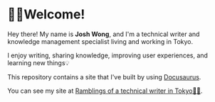 # 👋🏼Welcome!

Hey there! My name is **Josh Wong**, and I'm a technical writer and knowledge management specialist living and working in Tokyo.

I enjoy writing, sharing knowledge, improving user experiences, and learning new things💡

This repository contains a site that I've built by using [Docusaurus](https://docusaurus.io/).

You can see my site at [Ramblings of a technical writer in Tokyo🗼🗾](https://www.080F53.com/).
